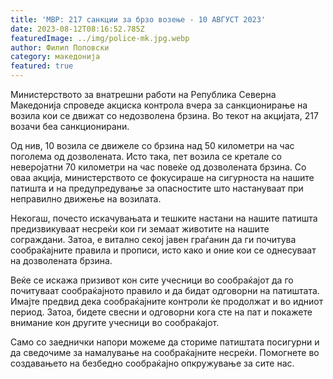 ```yaml
---
title: 'МВР: 217 санкции за брзо возење - 10 АВГУСТ 2023'
date: 2023-08-12T08:16:52.785Z
featuredImage: ../img/police-mk.jpg.webp
author: Филип Поповски
category: македонија
featured: true
---
```

Министерството за внатрешни работи на Република Северна Македонија спроведе акциска контрола вчера за санкционирање на возила кои се движат со недозволена брзина. Во текот на акцијата, 217 возачи беа санкционирани.

Од нив, 10 возила се движеле со брзина над 50 километри на час поголема од дозволената. Исто така, пет возила се кретале со неверојатни 70 километри на час повеќе од дозволената брзина. Со оваа акција, министерството се фокусираше на сигурноста на нашите патишта и на предупредување за опасностите што настануваат при неправилно движење на возилата.

Некогаш, почесто искачувањата и тешките настани на нашите патишта предизвикуваат несреќи кои ги земаат животите на нашите сограждани. Затоа, е витално секој јавен граѓанин да ги почитува сообраќајните правила и прописи, исто како и оние кои се однесуваат на дозволената брзина.

Веќе се искажа призивот кон сите учесници во сообраќајот да го почитуваат сообраќајното правило и да бидат одговорни на патиштата. Имајте предвид дека сообраќајните контроли ќе продолжат и во идниот период. Затоа, бидете свесни и одговорни кога сте на пат и покажете внимание кон другите учесници во сообраќајот.

Само со заеднички напори можеме да сториме патиштата посигурни и да сведочиме за намалување на сообраќајните несреќи. Помогнете во создавањето на безбедно сообраќајно опкружување за сите нас.
